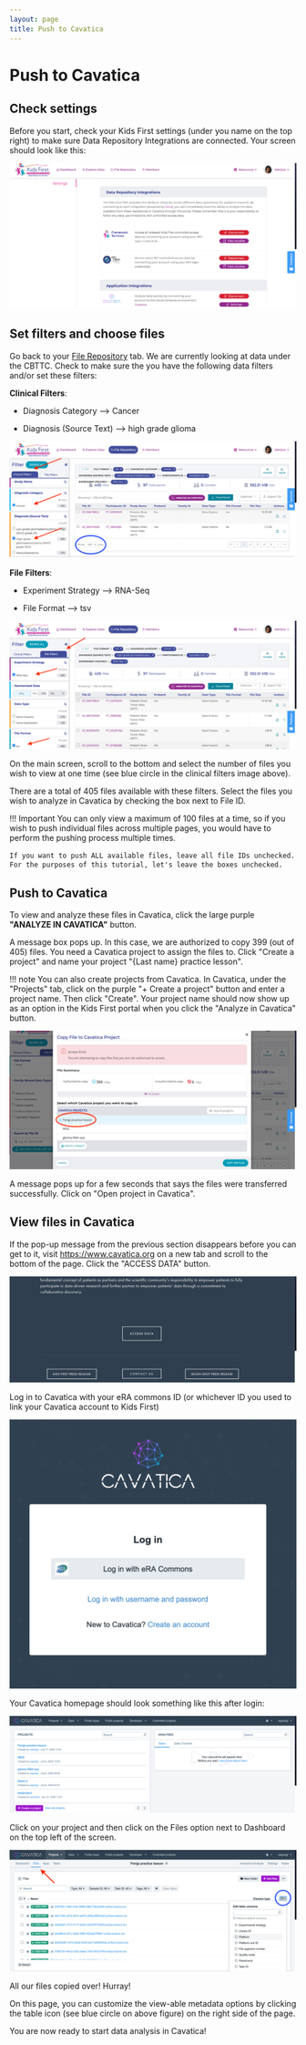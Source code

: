 ```yaml
---
layout: page
title: Push to Cavatica
---
```


Push to Cavatica
================

## Check settings

Before you start, check your Kids First settings (under you name on the top right) to make sure Data Repository Integrations are connected. Your screen should look like this:

![KFDRC Portal Settings Page](./images-kf/kf_settings_10.png "KFDRC Portal Settings Page")

## Set filters and choose files

Go back to your [File Repository](https://portal.kidsfirstdrc.org/search/file) tab. We are currently looking at data under the CBTTC. Check to make sure the you have the following data filters and/or set these filters:


**Clinical Filters**:

- Diagnosis Category --> Cancer

- Diagnosis (Source Text) --> high grade glioma

![Clinical Filters](./images-kf/Clinical_Filters_11.png "Clinical Filters")

**File Filters**:

- Experiment Strategy --> RNA-Seq

- File Format --> tsv

![File Filters](./images-kf/File_Filters_12.png "File Filters")

On the main screen, scroll to the bottom and select the number of files you wish to view at one time (see blue circle in the clinical filters image above).

There are a total of 405 files available with these filters. Select the files you wish to analyze in Cavatica by checking the box next to File ID.

!!! Important
    You can only view a maximum of 100 files at a time, so if you wish to push individual files across multiple pages, you would have to perform the pushing process multiple times.

    If you want to push ALL available files, leave all file IDs unchecked. For the purposes of this tutorial, let's leave the boxes unchecked.

## Push to Cavatica

To view and analyze these files in Cavatica, click the large purple **"ANALYZE IN CAVATICA"** button.

A message box pops up. In this case, we are authorized to copy 399 (out of 405) files. You need a Cavatica project to assign the files to. Click "Create a project" and name your project "{Last name} practice lesson".

!!! note
    You can also create projects from Cavatica. In Cavatica, under the "Projects" tab, click on the purple "+ Create a project" button and enter a project name. Then click "Create". Your project name should now show up as an option in the Kids First portal when you click the "Analyze in Cavatica" button.

![Create a Cavatica Project](./images-kf/cavatica_project_created_13.png "Create a Cavatica Project")

A message pops up for a few seconds that says the files were transferred successfully. Click on "Open project in Cavatica".

## View files in Cavatica

If the pop-up message from the previous section disappears before you can get to it, visit <https://www.cavatica.org> on a new tab and scroll to the bottom of the page. Click the "ACCESS DATA" button.

![ACCESS DATA](./images-kf/access_data_14.png "ACCESS DATA")

Log in to Cavatica with your eRA commons ID (or whichever ID you used to link your Cavatica account to Kids First)

![Cavatica Login](./images-kf/cavatica_login_15.png "Cavatica Login")

Your Cavatica homepage should look something like this after login:

![Cavatica Homepage](./images-kf/cavatic_homepage_16.png "Cavatica Homepage")

Click on your project and then click on the Files option next to Dashboard on the top left of the screen.

![Files in Cavatica](./images-kf/cavatica_metadata_17.png "Files in Cavatica")

All our files copied over! Hurray!

On this page, you can customize the view-able metadata options by clicking the table icon (see blue circle on above figure) on the right side of the page.

You are now ready to start data analysis in Cavatica!
